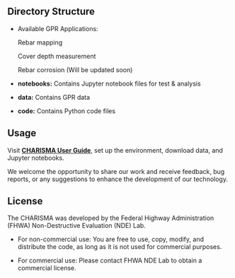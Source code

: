 
## Directory Structure

- Available GPR Applications:

	Rebar mapping

	Cover depth measurement

	Rebar corrosion (Will be updated soon)


- **notebooks:** Contains Jupyter notebook files for test & analysis

- **data:** Contains GPR data
  
- **code:** Contains Python code files


## Usage

Visit [**CHARISMA User Guide**](https://tfhrcfastndelab.github.io/CHARISMA/), set up the environment, download data, and Jupyter notebooks.

We welcome the opportunity to share our work and receive feedback, bug reports, or any suggestions to enhance the development of our technology.


## License

The CHARISMA was developed by the Federal Highway Administration (FHWA) Non-Destructive Evaluation (NDE) Lab.

- For non-commercial use: You are free to use, copy, modify, and distribute the code, as long as it is not used for commercial purposes.

- For commercial use: Please contact FHWA NDE Lab to obtain a commercial license.
